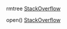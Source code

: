 rmtree [StackOverflow](https://stackoverflow.com/questions/37830326/how-to-avoid-windowserror-error-5-access-is-denied)

open() [StackOverflow](https://stackoverflow.com/questions/22621056/reading-a-text-file-and-moving-files-from-it-to-a-directory)
